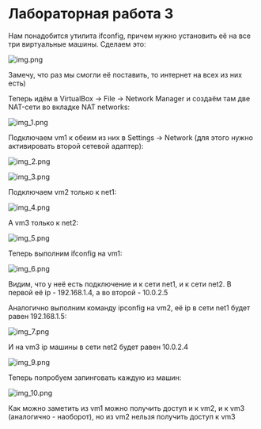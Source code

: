 # Лабораторная работа 3

Нам понадобится утилита ifconfig, причем нужно установить её на все три виртуальные машины. Сделаем это:

![img.png](img.png)

Замечу, что раз мы смогли её поставить, то интернет на всех из них есть)

Теперь идём в VirtualBox -> File -> Network Manager и создаём там две NAT-сети во вкладке NAT networks:

![img_1.png](img_1.png)

Подключаем vm1 к обеим из них в Settings -> Network (для этого нужно активировать второй сетевой адаптер):

![img_2.png](img_2.png)

![img_3.png](img_3.png)

Подключаем vm2 только к net1:

![img_4.png](img_4.png)

А vm3 только к net2:

![img_5.png](img_5.png)

Теперь выполним ifconfig на vm1:

![img_6.png](img_6.png)

Видим, что у неё есть подключение и к сети net1, и к сети net2. В первой её ip - 192.168.1.4, а во второй - 10.0.2.5

Аналогично выполним команду ipconfig на vm2, её ip в сети net1 будет равен 192.168.1.5:

![img_7.png](img_7.png)

И на vm3 ip машины в сети net2 будет равен 10.0.2.4

![img_9.png](img_9.png)

Теперь попробуем запинговать каждую из машин:

![img_10.png](img_10.png)

Как можно заметить из vm1 можно получить доступ и к vm2, и к vm3 (аналогично - наоборот), но из vm2 нельзя получить доступ к vm3

